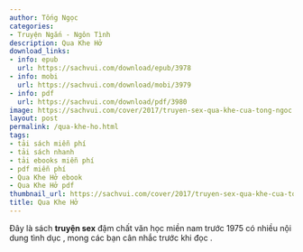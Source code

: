 ```yaml
---
author: Tống Ngọc
categories:
- Truyện Ngắn - Ngôn Tình
description: Qua Khe Hở
download_links:
- info: epub
  url: https://sachvui.com/download/epub/3978
- info: mobi
  url: https://sachvui.com/download/mobi/3979
- info: pdf
  url: https://sachvui.com/download/pdf/3980
image: https://sachvui.com/cover/2017/truyen-sex-qua-khe-cua-tong-ngoc.jpg
layout: post
permalink: /qua-khe-ho.html
tags:
- tải sách miễn phí
- tải sách nhanh
- tải ebooks miễn phí
- pdf miễn phí
- Qua Khe Hở ebook
- Qua Khe Hở pdf
thumbnail_url: https://sachvui.com/cover/2017/truyen-sex-qua-khe-cua-tong-ngoc.jpg
title: Qua Khe Hở
---
```


 <div class="item-desc text-justify"> <p>Đây là sách <strong>truyện sex</strong> đậm chất văn học miền nam trước 1975 có nhiều nội dung tình dục , mong các bạn cân nhắc trước khi đọc .</p> </div>